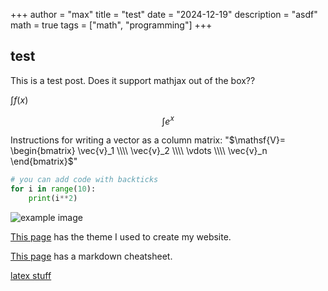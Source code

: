 +++
author = "max"
title = "test"
date = "2024-12-19"
description = "asdf"
math = true
tags = ["math", "programming"]
+++

## test

This is a test post. Does it support mathjax out of the box??

$\int f(x)$

$$ \int e^x$$

Instructions for writing a vector as a column matrix:
"$\mathsf{V}=
\begin{bmatrix}
\vec{v}_1 \\\\
\vec{v}_2 \\\\
\vdots \\\\
\vec{v}_n
\end{bmatrix}$"

```python
# you can add code with backticks
for i in range(10):
    print(i**2)
```

![example image]("a.png")

[This page](https://themes.gohugo.io/themes/hugo-theme-cactus/) has the theme I used to create my website.

[This page](https://mindful-math.github.io/post/markdowncheatsheet/) has a markdown cheatsheet.

[latex stuff](https://www.cmor-faculty.rice.edu/~heinken/latex/symbols.pdf)





